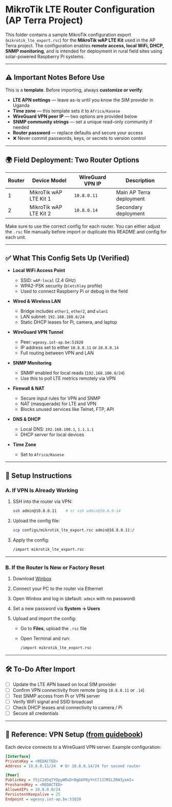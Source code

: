 # MikroTik LTE Router Configuration (AP Terra Project)

This folder contains a sample MikroTik configuration export (`mikrotik_lte_export.rsc`) for the **MikroTik wAP LTE Kit** used in the AP Terra project. The configuration enables **remote access, local WiFi, DHCP, SNMP monitoring**, and is intended for deployment in rural field sites using solar-powered Raspberry Pi systems.

---

## ⚠️ Important Notes Before Use

This is a **template**. Before importing, always **customize or verify**:

- **LTE APN settings** — leave as-is until you know the SIM provider in Uganda  
- **Time zone** — this template sets it to `Africa/Kasese`
- **WireGuard VPN peer IP** — two options are provided below
- **SNMP community strings** — set a unique read-only community if needed
- **Router password** — replace defaults and secure your access
- ❌ Never commit passwords, keys, or secrets to version control

---

## 🌍 Field Deployment: Two Router Options

| Router | Device Model             | WireGuard VPN IP | Description              |
|--------|--------------------------|------------------|--------------------------|
| 1      | MikroTik wAP LTE Kit 1   | `10.8.0.11`      | Main AP Terra deployment |
| 2      | MikroTik wAP LTE Kit 2   | `10.8.0.14`      | Secondary deployment     |

Make sure to use the correct config for each router. You can either adjust the `.rsc` file manually before import or duplicate this README and config for each unit.

---

## ✅ What This Config Sets Up (Verified)

- **Local WiFi Access Point**
  - SSID: `wAP-local` (2.4 GHz)
  - WPA2-PSK security (`bletchley` profile)
  - Used to connect Raspberry Pi or debug in the field

- **Wired & Wireless LAN**
  - Bridge includes `ether1`, `ether2`, and `wlan1`
  - LAN subnet: `192.168.100.0/24`
  - Static DHCP leases for Pi, camera, and laptop

- **WireGuard VPN Tunnel**
  - Peer: `wgeasy.iot-ap.be:51820`
  - IP address set to either `10.8.0.11` or `10.8.0.14`
  - Full routing between VPN and LAN

- **SNMP Monitoring**
  - SNMP enabled for local reads (`192.168.100.0/24`)
  - Use this to poll LTE metrics remotely via VPN

- **Firewall & NAT**
  - Secure input rules for VPN and SNMP
  - NAT (masquerade) for LTE and VPN
  - Blocks unused services like Telnet, FTP, API

- **DNS & DHCP**
  - Local DNS: `192.168.100.1`, `1.1.1.1`
  - DHCP server for local devices

- **Time Zone**
  - Set to `Africa/Kasese`

---

## 🧭 Setup Instructions

### A. If VPN Is Already Working

1. SSH into the router via VPN:
   ```bash
   ssh admin@10.8.0.11    # or ssh admin@10.8.0.14

2. Upload the config file:

   ```bash
   scp configs/mikrotik_lte_export.rsc admin@10.8.0.11:/
   ```

3. Apply the config:

   ```bash
   /import mikrotik_lte_export.rsc
   ```

---

### B. If the Router Is New or Factory Reset

1. Download [Winbox](https://mikrotik.com/download)
2. Connect your PC to the router via Ethernet
3. Open Winbox and log in (default: `admin` with no password)
4. Set a new password via **System → Users**
5. Upload and import the config:

   * Go to **Files**, upload the `.rsc` file
   * Open Terminal and run:

     ```bash
     /import mikrotik_lte_export.rsc
     ```

---

## 🛠️ To-Do After Import

* [ ] Update the LTE APN based on local SIM provider
* [ ] Confirm VPN connectivity from remote (ping `10.8.0.11` or `.14`)
* [ ] Test SNMP access from Pi or VPN server
* [ ] Verify WiFi signal and SSID broadcast
* [ ] Check DHCP leases and connectivity to camera / Pi
* [ ] Secure all credentials

---

## 🧾 Reference: VPN Setup ([from guidebook](../docs/guidebook.md))

Each device connects to a WireGuard VPN server. Example configuration:

```ini
[Interface]
PrivateKey = <REDACTED>
Address = 10.8.0.11/24  # Or 10.8.0.14/24 for second router

[Peer]
PublicKey = f5jC2dSqTYDpyWRuD+BgbbP8yYnt7JJ7MILZ6N3yxmI=
PresharedKey = <REDACTED>
AllowedIPs = 10.8.0.0/24
PersistentKeepalive = 25
Endpoint = wgeasy.iot-ap.be:51820
```
